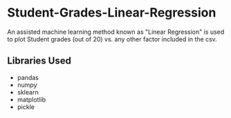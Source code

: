 # Student-Grades-Linear-Regression
An assisted machine learning method known as "Linear Regression" is used to plot Student grades (out of 20) vs. any other factor included in the csv.

Libraries Used
---------------
- pandas
- numpy
- sklearn
- matplotlib
- pickle

